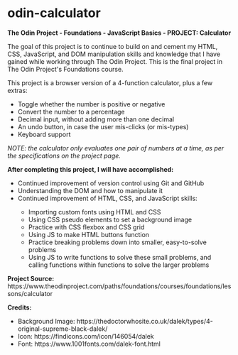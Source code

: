 # odin-calculator
<strong>The Odin Project - Foundations - JavaScript Basics - PROJECT: Calculator</strong>

<p>The goal of this project is to continue to build on and cement my HTML, CSS, JavaScript, and DOM manipulation skills and knowledge that I have gained while working through The Odin Project. This is the final project in The Odin Project's Foundations course.</p>
<p>This project is a browser version of a 4-function calculator, plus a few extras:</p>
<ul>
    <li>Toggle whether the number is positive or negative</li>
    <li>Convert the number to a percentage</li>
    <li>Decimal input, without adding more than one decimal</li>
    <li>An undo button, in case the user mis-clicks (or mis-types)</li>
    <li>Keyboard support</li>
</ul>
<em><p>NOTE: the calculator only evaluates one pair of numbers at a time, as per the specifications on the project page.</p></em>

<strong>After completing this project, I will have accomplished:</strong>
<ul>
    <li>Continued improvement of version control using Git and GitHub</li>
    <li>Understanding the DOM and how to manipulate it</li>
    <li>Continued improvement of HTML, CSS, and JavaScript skills:</li>
    <ul>
        <li>Importing custom fonts using HTML and CSS</li>
        <li>Using CSS pseudo elements to set a background image</li>
        <li>Practice with CSS flexbox and CSS grid</li>
        <li>Using JS to make HTML buttons function</li>
        <li>Practice breaking problems down into smaller, easy-to-solve problems</li>
        <li>Using JS to write functions to solve these small problems, and calling functions within functions to solve the larger problems</li>
    </ul>
</ul>
<p><strong>Project Source:</strong> https://www.theodinproject.com/paths/foundations/courses/foundations/lessons/calculator</p>

<strong>Credits:</strong>
<ul>
    <li>Background Image: https://thedoctorwhosite.co.uk/dalek/types/4-original-supreme-black-dalek/</li>
    <li>Icon: https://findicons.com/icon/146054/dalek</li>
    <li>Font: https://www.1001fonts.com/dalek-font.html</li>
</ul>